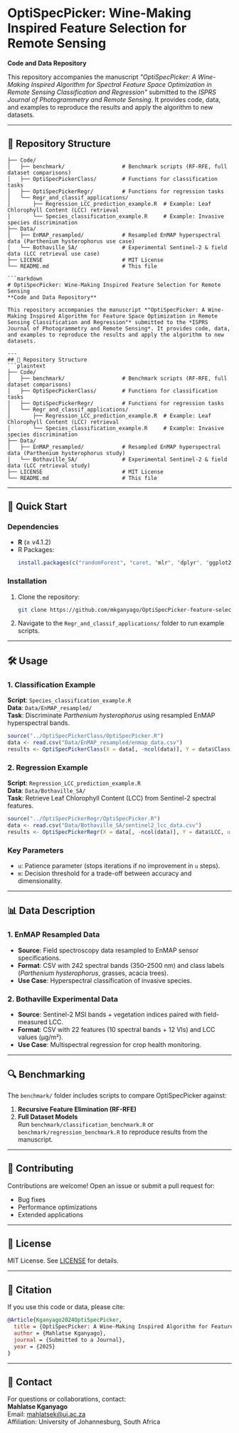 # OptiSpecPicker: Wine-Making Inspired Feature Selection for Remote Sensing  
**Code and Data Repository**  

This repository accompanies the manuscript *"OptiSpecPicker: A Wine-Making Inspired Algorithm for Spectral Feature Space Optimization in Remote Sensing Classification and Regression"* submitted to the *ISPRS Journal of Photogrammetry and Remote Sensing*. It provides code, data, and examples to reproduce the results and apply the algorithm to new datasets.  

---
## 📂 Repository Structure  
```plaintext
├── Code/  
│   ├── benchmark/                  # Benchmark scripts (RF-RFE, full dataset comparisons)  
│   ├── OptiSpecPickerClass/        # Functions for classification tasks  
│   ├── OptiSpecPickerRegr/         # Functions for regression tasks  
│   └── Regr_and_classif_applications/  
│       ├── Regression_LCC_prediction_example.R  # Example: Leaf Chlorophyll Content (LCC) retrieval  
│       └── Species_classification_example.R     # Example: Invasive species discrimination  
├── Data/  
│   ├── EnMAP_resampled/            # Resampled EnMAP hyperspectral data (Parthenium hysterophorus use case)  
│   └── Bothaville_SA/              # Experimental Sentinel-2 & field data (LCC retrieval use case)  
├── LICENSE                         # MIT License  
└── README.md                       # This file  
 
```markdown
# OptiSpecPicker: Wine-Making Inspired Feature Selection for Remote Sensing  
**Code and Data Repository**  

This repository accompanies the manuscript *"OptiSpecPicker: A Wine-Making Inspired Algorithm for Feature Space Optimization in Remote Sensing Classification and Regression"* submitted to the *ISPRS Journal of Photogrammetry and Remote Sensing*. It provides code, data, and examples to reproduce the results and apply the algorithm to new datasets.  

---
## 📂 Repository Structure  
```plaintext
├── Code/  
│   ├── benchmark/                  # Benchmark scripts (RF-RFE, full dataset comparisons)  
│   ├── OptiSpecPickerClass/        # Functions for classification tasks  
│   ├── OptiSpecPickerRegr/         # Functions for regression tasks  
│   └── Regr_and_classif_applications/  
│       ├── Regression_LCC_prediction_example.R  # Example: Leaf Chlorophyll Content (LCC) retrieval  
│       └── Species_classification_example.R     # Example: Invasive species discrimination  
├── Data/  
│   ├── EnMAP_resampled/            # Resampled EnMAP hyperspectral data (Parthenium hysterophorus study)  
│   └── Bothaville_SA/              # Experimental Sentinel-2 & field data (LCC retrieval study)  
├── LICENSE                         # MIT License  
└── README.md                       # This file  
```

---
## 🚀 Quick Start  

### **Dependencies**  
- **R** (≥ v4.1.2)  
- R Packages:  
  ```R
  install.packages(c("randomForest", "caret, "mlr", "dplyr", "ggplot2", "FSelectorRcpp"))
  ```

### **Installation**  
1. Clone the repository:  
   ```bash
   git clone https://github.com/mkganyago/OptiSpecPicker-feature-selection.git  
   ```
2. Navigate to the `Regr_and_classif_applications/` folder to run example scripts.  

---

## 🛠️ Usage  

### **1. Classification Example**  
**Script**: `Species_classification_example.R`  
**Data**: `Data/EnMAP_resampled/`  
**Task**: Discriminate *Parthenium hysterophorus* using resampled EnMAP hyperspectral bands.  
```R
source("../OptiSpecPickerClass/OptiSpecPicker.R")  
data <- read.csv("Data/EnMAP_resampled/enmap_data.csv")  
results <- OptiSpecPickerClass(X = data[, -ncol(data)], Y = data$Class, u = 10, m = 0.01)  
```

### **2. Regression Example**  
**Script**: `Regression_LCC_prediction_example.R`  
**Data**: `Data/Bothaville_SA/`  
**Task**: Retrieve Leaf Chlorophyll Content (LCC) from Sentinel-2 spectral features.  
```R
source("../OptiSpecPickerRegr/OptiSpecPicker.R")  
data <- read.csv("Data/Bothaville_SA/sentinel2_lcc_data.csv")  
results <- OptiSpecPickerRegr(X = data[, -ncol(data)], Y = data$LCC, u = 5, m = 0.05)  
```

### **Key Parameters**  
- `u`: Patience parameter (stops iterations if no improvement in `u` steps).  
- `m`: Decision threshold for a trade-off between accuracy and dimensionality.  

---

## 📊 Data Description  

### **1. EnMAP Resampled Data**  
- **Source**: Field spectroscopy data resampled to EnMAP sensor specifications.  
- **Format**: CSV with 242 spectral bands (350–2500 nm) and class labels (*Parthenium hysterophorus*, grasses, acacia trees).  
- **Use Case**: Hyperspectral classification of invasive species.  

### **2. Bothaville Experimental Data**  
- **Source**: Sentinel-2 MSI bands + vegetation indices paired with field-measured LCC.  
- **Format**: CSV with 22 features (10 spectral bands + 12 VIs) and LCC values (μg/m²).  
- **Use Case**: Multispectral regression for crop health monitoring.  

---

## 🔍 Benchmarking  
The `benchmark/` folder includes scripts to compare OptiSpecPicker against:  
1. **Recursive Feature Elimination (RF-RFE)**  
2. **Full Dataset Models**  
Run `benchmark/classification_benchmark.R` or `benchmark/regression_benchmark.R` to reproduce results from the manuscript.  

---

## 🤝 Contributing  
Contributions are welcome! Open an issue or submit a pull request for:  
- Bug fixes  
- Performance optimizations  
- Extended applications

---

## 📜 License  
MIT License. See [LICENSE](LICENSE) for details.  

---

## 📄 Citation  
If you use this code or data, please cite:  
```bibtex
@Article{Kganyago2024OptiSpecPicker,  
  title = {OptiSpecPicker: A Wine-Making Inspired Algorithm for Feature Space Optimization in Remote Sensing Classification and Regression},  
  author = {Mahlatse Kganyago},  
  journal = {Submitted to a Journal},  
  year = {2025}  
}  
```

---

## 📧 Contact  
For questions or collaborations, contact:  
**Mahlatse Kganyago**  
Email: [mahlatsek@uj.ac.za](mailto:mahlatsek@uj.ac.za)  
Affiliation: University of Johannesburg, South Africa  
``` 
